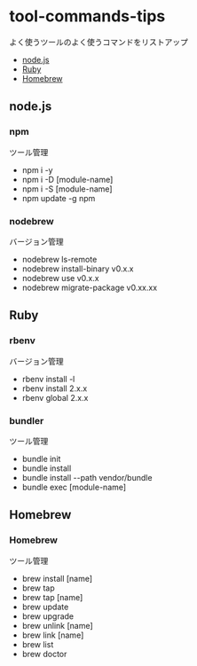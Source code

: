 # tool-commands-tips
よく使うツールのよく使うコマンドをリストアップ

- [node.js](#nodejs)
- [Ruby](#ruby)
- [Homebrew](#homebrew)

## node.js

### npm
ツール管理
- npm i -y
- npm i -D [module-name]
- npm i -S [module-name]
- npm update -g npm

### nodebrew
バージョン管理
- nodebrew ls-remote
- nodebrew install-binary v0.x.x
- nodebrew use v0.x.x
- nodebrew migrate-package v0.xx.xx


## Ruby

### rbenv
バージョン管理
- rbenv install -l
- rbenv install 2.x.x
- rbenv global 2.x.x

### bundler
ツール管理
- bundle init
- bundle install
- bundle install --path vendor/bundle
- bundle exec [module-name]

## Homebrew

### Homebrew
ツール管理
- brew install [name]
- brew tap
- brew tap [name]
- brew update
- brew upgrade
- brew unlink [name]
- brew link [name]
- brew list
- brew doctor
